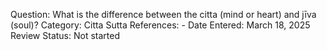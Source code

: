 Question: What is the difference between the citta (mind or heart) and jīva (soul)?
Category: Citta
Sutta References: -
Date Entered: March 18, 2025
Review Status: Not started
